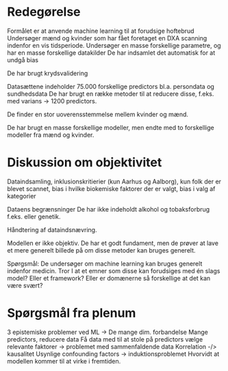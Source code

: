 # Redegørelse
Formålet er at anvende machine learning til at forudsige hoftebrud
Undersøger mænd og kvinder som har fået foretaget en DXA scanning indenfor en vis tidsperiode.
Undersøger en masse forskellige parametre, og har en masse forskellige datakilder
De har indsamlet det automatisk for at undgå bias

De har brugt krydsvalidering

Datasættene indeholder 75.000 forskellige predictors bl.a. persondata og sundhedsdata
De har brugt en række metoder til at reducere disse, f.eks. med varians -> 1200 predictors.

De finder en stor uoverensstemmelse mellem kvinder og mænd.

De har brugt en masse forskellige modeller, men endte med to forskellige modeller fra mænd og kvinder.

# Diskussion om objektivitet
Dataindsamling, inklusionskritierier (kun Aarhus og Aalborg), kun folk der er blevet scannet, bias i hvilke biokemiske faktorer der er valgt, bias i valg af kategorier

Dataens begrænsninger
De har ikke indeholdt alkohol og tobaksforbrug f.eks. eller genetik.

Håndtering af dataindsnævring. 

Modellen er ikke objektiv. De har et godt fundament, men de prøver at lave et mere generelt billede på om disse metoder kan bruges generelt.

Spørgsmål: De undersøger om machine learning kan bruges generelt indenfor medicin. Tror I at et emner som disse kan forudsiges med én slags model? Eller et framework? Eller er domænerne så forskellige at det kan være svært?

# Spørgsmål fra plenum
3 epistemiske problemer ved ML
-> De mange dim. forbandelse
	Mange predictors, reducere data
	Få data med til at stole på predictors
	vælge relevante faktorer
-> problemet med sammenfaldende data
	Korrelation -/> kausalitet
	Usynlige confounding factors
-> induktionsproblemet
	Hvorvidt at modellen kommer til at virke i fremtiden.
	
